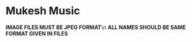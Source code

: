 # Mukesh Music

**IMAGE FILES MUST BE JPEG FORMAT**\n
**ALL NAMES SHOULD BE SAME FORMAT GIVEN IN FILES**
